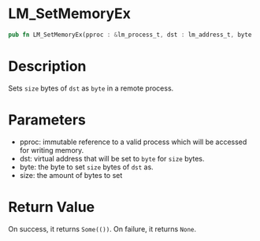 # LM_SetMemoryEx

```rust
pub fn LM_SetMemoryEx(pproc : &lm_process_t, dst : lm_address_t, byte : lm_byte_t, size : lm_size_t) -> Option<()>
```

# Description

Sets `size` bytes of `dst` as `byte` in a remote process.

# Parameters

- pproc: immutable reference to a valid process which will be accessed for writing memory.
- dst: virtual address that will be set to `byte` for `size` bytes.
- byte: the byte to set `size` bytes of `dst` as.
- size: the amount of bytes to set

# Return Value

On success, it returns `Some(())`. On failure, it returns `None`.

